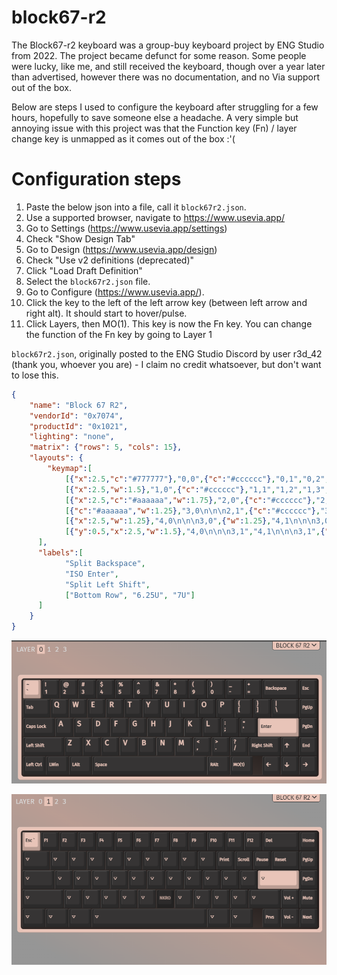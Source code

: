 # block67-r2
The Block67-r2 keyboard was a group-buy keyboard project by ENG Studio from 2022. The project became defunct for some reason. Some people were lucky, like me, and still received the keyboard, though over a year later than advertised, however there was no documentation, and no Via support out of the box.

Below are steps I used to configure the keyboard after struggling for a few hours, hopefully to save someone else a headache. A very simple but annoying issue with this project was that the Function key (Fn) / layer change key is unmapped as it comes out of the box :'(

# Configuration steps
1. Paste the below json into a file, call it ``block67r2.json``.
1. Use a supported browser, navigate to https://www.usevia.app/
1. Go to Settings (https://www.usevia.app/settings)
2. Check "Show Design Tab"
3. Go to Design (https://www.usevia.app/design)
4. Check "Use v2 definitions (deprecated)"
5. Click "Load Draft Definition"
6. Select the ``block67r2.json`` file.
7. Go to Configure (https://www.usevia.app/).
8. Click the key to the left of the left arrow key (between left arrow and right alt). It should start to hover/pulse.
9. Click Layers, then MO(1). This key is now the Fn key. You can change the function of the Fn key by going to Layer 1




``block67r2.json``, originally posted to the ENG Studio Discord by user r3d_42 (thank you, whoever you are) - I claim no credit whatsoever, but don't want to lose this.

```json
{
    "name": "Block 67 R2",
    "vendorId": "0x7074",
    "productId": "0x1021",
    "lighting": "none",
    "matrix": {"rows": 5, "cols": 15},
    "layouts": {
        "keymap":[
            [{"x":2.5,"c":"#777777"},"0,0",{"c":"#cccccc"},"0,1","0,2","0,3","0,4","0,5","0,6","0,7","0,8","0,9","0,10","0,11","0,12",{"c":"#aaaaaa","w":2},"0,13\n\n\n0,0","0,14",{"x":0.5},"0,13\n\n\n0,1","2,13\n\n\n0,1"],
            [{"x":2.5,"w":1.5},"1,0",{"c":"#cccccc"},"1,1","1,2","1,3","1,4","1,5","1,6","1,7","1,8","1,9","1,10","1,11","1,12",{"w":1.5},"1,13\n\n\n1,0",{"c":"#aaaaaa"},"1,14",{"x":1.25,"c":"#777777","w":1.25,"h":2,"w2":1.5,"h2":1,"x2":-0.25},"1,13\n\n\n1,1"],
            [{"x":2.5,"c":"#aaaaaa","w":1.75},"2,0",{"c":"#cccccc"},"2,1","2,2","2,3","2,4","2,5","2,6","2,7","2,8","2,9","2,10","2,11",{"c":"#777777","w":2.25},"2,12\n\n\n1,0",{"c":"#aaaaaa"},"2,14",{"x":0.25,"c":"#cccccc"},"2,12\n\n\n1,1"],
            [{"c":"#aaaaaa","w":1.25},"3,0\n\n\n2,1",{"c":"#cccccc"},"3,1\n\n\n2,1",{"x":0.25,"c":"#aaaaaa","w":2.25},"3,0\n\n\n2,0",{"c":"#cccccc"},"3,2","3,3","3,4","3,5","3,6","3,7","3,8","3,9","3,10","3,11",{"c":"#aaaaaa","w":1.75},"3,12","3,13","3,14"],
            [{"x":2.5,"w":1.25},"4,0\n\n\n3,0",{"w":1.25},"4,1\n\n\n3,0",{"w":1.25},"4,2\n\n\n3,0",{"c":"#cccccc","w":6.25},"4,6\n\n\n3,0",{"c":"#aaaaaa","w":1.25},"4,10\n\n\n3,0",{"w":1.25},"4,11\n\n\n3,0",{"x":0.5},"4,12","4,13","4,14"],
            [{"y":0.5,"x":2.5,"w":1.5},"4,0\n\n\n3,1","4,1\n\n\n3,1",{"w":1.5},"4,2\n\n\n3,1",{"c":"#cccccc","w":7},"4,6\n\n\n3,1",{"c":"#aaaaaa","w":1.5},"4,11\n\n\n3,1"]
      ],
      "labels":[
            "Split Backspace",
            "ISO Enter",
            "Split Left Shift",
            ["Bottom Row", "6.25U", "7U"]
      ]
    }
}
```

![](./block67r2-L1.png)

![](./block67r2-L0.png)
